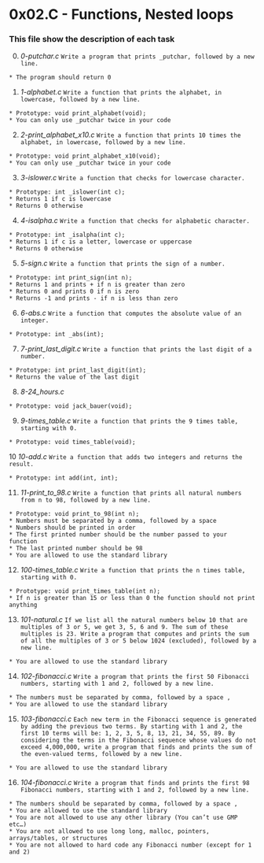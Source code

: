 # **0x02.C - Functions, Nested loops**

### **This file show the description of each task**

0. *0-putchar.c*
`Write a program that prints _putchar, followed by a new line.`
~~~~
* The program should return 0
~~~~

1. *1-alphabet.c*
`Write a function that prints the alphabet, in lowercase, followed by a new line.`
~~~~
* Prototype: void print_alphabet(void);
* You can only use _putchar twice in your code
~~~~

2. *2-print_alphabet_x10.c*
`Write a function that prints 10 times the alphabet, in lowercase, followed by a new line.`
~~~~
* Prototype: void print_alphabet_x10(void);
* You can only use _putchar twice in your code
~~~~

3. *3-islower.c*
`Write a function that checks for lowercase character.`
~~~~
* Prototype: int _islower(int c);
* Returns 1 if c is lowercase
* Returns 0 otherwise
~~~~

4. *4-isalpha.c*
`Write a function that checks for alphabetic character.`
~~~~
* Prototype: int _isalpha(int c);
* Returns 1 if c is a letter, lowercase or uppercase
* Returns 0 otherwise
~~~~

5. *5-sign.c*
`Write a function that prints the sign of a number.`
~~~~
* Prototype: int print_sign(int n);
* Returns 1 and prints + if n is greater than zero
* Returns 0 and prints 0 if n is zero
* Returns -1 and prints - if n is less than zero
~~~~

6. *6-abs.c*
`Write a function that computes the absolute value of an integer.`
~~~~
* Prototype: int _abs(int);
~~~~

7. *7-print_last_digit.c*
`Write a function that prints the last digit of a number.`
~~~~
* Prototype: int print_last_digit(int);
* Returns the value of the last digit
~~~~

8. *8-24_hours.c*
~~~~
* Prototype: void jack_bauer(void);
~~~~

9. *9-times_table.c*
`Write a function that prints the 9 times table, starting with 0.`
~~~~
* Prototype: void times_table(void);
~~~~

10 *10-add.c*
`Write a function that adds two integers and returns the result.`
~~~~
* Prototype: int add(int, int);
~~~~

11. *11-print_to_98.c*
`Write a function that prints all natural numbers from n to 98, followed by a new line.`
~~~~
* Prototype: void print_to_98(int n);
* Numbers must be separated by a comma, followed by a space
* Numbers should be printed in order
* The first printed number should be the number passed to your function
* The last printed number should be 98
* You are allowed to use the standard library
~~~~

12. *100-times_table.c*
`Write a function that prints the n times table, starting with 0.`
~~~~
* Prototype: void print_times_table(int n);
* If n is greater than 15 or less than 0 the function should not print anything
~~~~

13. *101-natural.c*
`If we list all the natural numbers below 10 that are multiples of 3 or 5, we get 3, 5, 6 and 9. The sum of these multiples is 23. Write a program that computes and prints the sum of all the multiples of 3 or 5 below 1024 (excluded), followed by a new line.`
~~~~
* You are allowed to use the standard library
~~~~

14. *102-fibonacci.c*
`Write a program that prints the first 50 Fibonacci numbers, starting with 1 and 2, followed by a new line.`
~~~~
* The numbers must be separated by comma, followed by a space , 
* You are allowed to use the standard library
~~~~

15. *103-fibonacci.c*
`Each new term in the Fibonacci sequence is generated by adding the previous two terms. By starting with 1 and 2, the first 10 terms will be: 1, 2, 3, 5, 8, 13, 21, 34, 55, 89. By considering the terms in the Fibonacci sequence whose values do not exceed 4,000,000, write a program that finds and prints the sum of the even-valued terms, followed by a new line.`
~~~~
* You are allowed to use the standard library
~~~~

16. *104-fibonacci.c*
`Write a program that finds and prints the first 98 Fibonacci numbers, starting with 1 and 2, followed by a new line.`
~~~~
* The numbers should be separated by comma, followed by a space ,
* You are allowed to use the standard library
* You are not allowed to use any other library (You can’t use GMP etc…)
* You are not allowed to use long long, malloc, pointers, arrays/tables, or structures
* You are not allowed to hard code any Fibonacci number (except for 1 and 2)
~~~~
